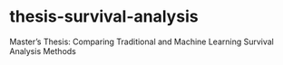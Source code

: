 # thesis-survival-analysis
Master’s Thesis: Comparing Traditional and Machine Learning Survival Analysis Methods
